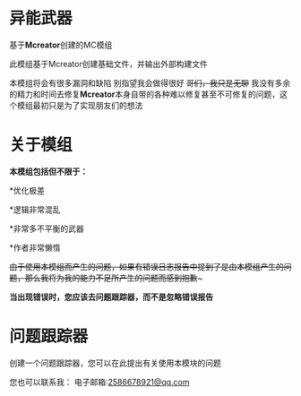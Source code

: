 # 异能武器
基于**Mcreator**创建的MC模组

此模组基于Mcreator创建基础文件，并输出外部构建文件

本模组将会有很多漏洞和缺陷
别指望我会做得很好 ~~哥们，我只是无聊~~
我没有多余的精力和时间去修复**Mcreator**本身自带的各种难以修复甚至不可修复的问题，这个模组最初只是为了实现朋友们的想法

# 关于模组
**本模组包括但不限于：**

*优化极差

*逻辑非常混乱

*非常多不平衡的武器

*作者非常懒惰

~~由于使用本模组而产生的问题，如果有错误日志报告中提到了是由本模组产生的问题，那么我将为我的能力不足所产生的问题而感到抱歉~~~

**当出现错误时，您应该去问题跟踪器，而不是忽略错误报告**

# 问题跟踪器
创建一个问题跟踪器，您可以在此提出有关使用本模块的问题

您也可以联系我：
电子邮箱:2586678921@qq.com
